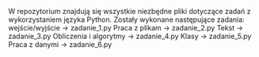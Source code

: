 W repozytorium znajdują się wszystkie niezbędne pliki dotyczące zadań z wykorzystaniem języka Python. Zostały wykonane następujące zadania:
wejście/wyjście -> zadanie_1.py
Praca z plikam -> zadanie_2.py
Tekst -> zadanie_3.py
Obliczenia i algorytmy -> zadanie_4.py
Klasy -> zadanie_5.py
Praca z danymi -> zadanie_6.py
